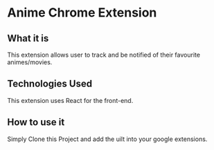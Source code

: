 # Anime Chrome Extension

## What it is

This extension allows user to track and be notified of their favourite animes/movies.

## Technologies Used

This extension uses React for the front-end.

## How to use it

Simply Clone this Project and add the uilt into your google extensions.

